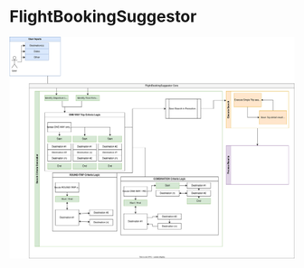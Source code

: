 # FlightBookingSuggestor

![Flight Booking Suggestor Block Diagram](./FlightBookingSuggestor_v1.drawio.svg)